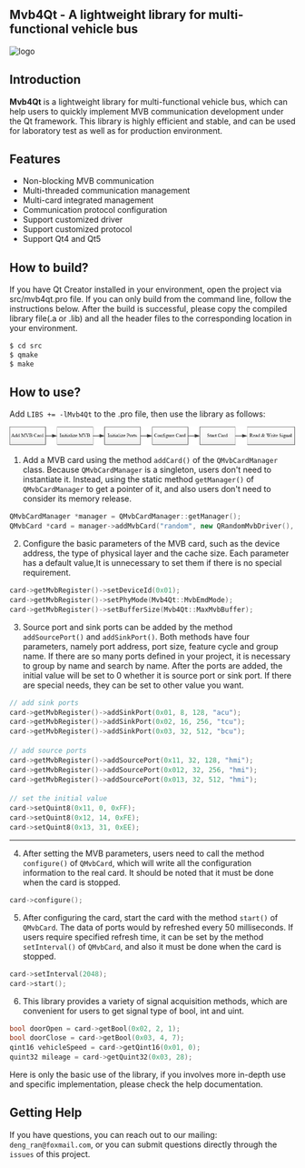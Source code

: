 ## Mvb4Qt - A lightweight **library** for **multi-functional vehicle bus**
![logo](./logo.png)
## Introduction
**Mvb4Qt** is a lightweight library for multi-functional vehicle bus, which can help users to quickly implement MVB communication development under the Qt framework. This library is highly efficient and stable, and can be used for laboratory test as well as for production environment.
## Features
* Non-blocking MVB communication
* Multi-threaded communication management
* Multi-card integrated management
* Communication protocol configuration
* Support customized driver
* Support customized protocol
* Support Qt4 and Qt5
## How to build?
If you have Qt Creator installed in your environment, open the project via src/mvb4qt.pro file. If you can only build from the command line, follow the instructions below. After the build is successful, please copy the compiled library file(.a or .lib) and all the header files to the corresponding location in your environment.
```console
$ cd src
$ qmake
$ make
```
## How to use?
Add `LIBS += -lMvb4Qt` to the .pro file, then use the library as follows:

![flow](./docs/flow.png)
1. Add a MVB card using the method `addCard()` of the `QMvbCardManager` class. Because `QMvbCardManager` is a singleton, users don't need to instantiate it. Instead, using the static method `getManager()` of `QMvbCardManager` to get a pointer of it, and also users don't need to consider its memory release.
```c++
QMvbCardManager *manager = QMvbCardManager::getManager();
QMvbCard *card = manager->addMvbCard("random", new QRandomMvbDriver(), new QLittleEndianProtocol());
```
2. Configure the basic parameters of the MVB card, such as the device address, the type of physical layer and the cache size. Each parameter has a default value,It is unnecessary to set them if there is no special requirement.
```c++
card->getMvbRegister()->setDeviceId(0x01);
card->getMvbRegister()->setPhyMode(Mvb4Qt::MvbEmdMode);
card->getMvbRegister()->setBufferSize(Mvb4Qt::MaxMvbBuffer);
```
3. Source port and sink ports can be added by the method `addSourcePort()` and `addSinkPort()`. Both methods have four parameters, namely port address, port size, feature cycle and group name. If there are so many ports defined in your project, it is necessary to group by name and search by name. After the ports are added, the initial value will be set to 0 whether it is source port or sink port. If there are special needs, they can be set to other value you want.
```c++
// add sink ports
card->getMvbRegister()->addSinkPort(0x01, 8, 128, "acu");
card->getMvbRegister()->addSinkPort(0x02, 16, 256, "tcu");
card->getMvbRegister()->addSinkPort(0x03, 32, 512, "bcu");

// add source ports
card->getMvbRegister()->addSourcePort(0x11, 32, 128, "hmi");
card->getMvbRegister()->addSourcePort(0x012, 32, 256, "hmi");
card->getMvbRegister()->addSourcePort(0x013, 32, 512, "hmi");

// set the initial value
card->setQuint8(0x11, 0, 0xFF);
card->setQuint8(0x12, 14, 0xFE);
card->setQuint8(0x13, 31, 0xEE);
```
---
4. After setting the MVB parameters, users need to call the method `configure()` of `QMvbCard`, which will write all the configuration information to the real card. It should be noted that it must be done when the card is stopped.
```c++
card->configure();
```
5. After configuring the card, start the card with the method `start()` of `QMvbCard`. The data of ports would by refreshed every 50 milliseconds. If users require specified refresh time, it can be set by the method `setInterval()` of `QMvbCard`, and also it must be done when the card is stopped.
```c++
card->setInterval(2048);
card->start();
```
6. This library provides a variety of signal acquisition methods, which are convenient for users to get signal type of bool, int and uint.
```c++
bool doorOpen = card->getBool(0x02, 2, 1);
bool doorClose = card->getBool(0x03, 4, 7);
qint16 vehicleSpeed = card->getQint16(0x01, 0);
quint32 mileage = card->getQuint32(0x03, 28);
```
Here is only the basic use of the library, if you involves more in-depth use and specific implementation, please check the help documentation.
## Getting Help
If you have questions, you can reach out to our mailing: `deng_ran@foxmail.com`, or you can submit questions directly through the `issues` of this project.
